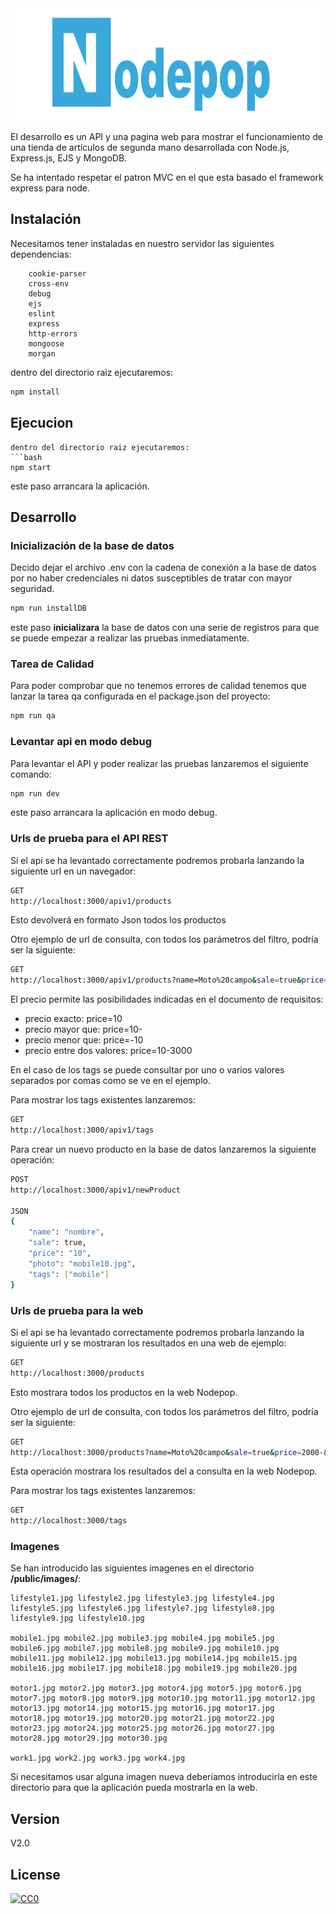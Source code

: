 <img src="https://raw.githubusercontent.com/kiko2008/nodepop/master/public/logoNP.png" height="180" alt="Nodepop" />

El desarrollo es un API y una pagina web para mostrar el funcionamiento de una tienda de artículos de segunda mano desarrollada con Node.js, Express.js, EJS y MongoDB.

Se ha intentado respetar el patron MVC en el que esta basado el framework express para node.

## Instalación

Necesitamos tener instaladas en nuestro servidor las siguientes dependencias:

```
    cookie-parser
    cross-env
    debug
    ejs
    eslint
    express
    http-errors
    mongoose
    morgan
```
dentro del directorio raiz ejecutaremos:
```bash
npm install
```

## Ejecucion
```
dentro del directorio raiz ejecutaremos:
```bash
npm start
```
este paso arrancara la aplicación.


## Desarrollo

### Inicialización de la base de datos
Decido dejar el archivo .env con la cadena de conexión a la base de datos por no haber credenciales ni datos susceptibles de tratar con mayor seguridad.

```bash
npm run installDB
```
este paso **inicializara** la base de datos con una serie de registros para que se puede empezar a realizar las pruebas inmediatamente.

### Tarea de Calidad

Para poder comprobar que no tenemos errores de calidad tenemos que lanzar la tarea qa configurada en el package.json del proyecto:

```bash
npm run qa
```

### Levantar api en modo debug

Para levantar el API y poder realizar las pruebas lanzaremos el siguiente comando:

```bash
npm run dev
```
este paso arrancara la aplicación en modo debug.

### Urls de prueba para el API REST

Si el api se ha levantado correctamente podremos probarla lanzando la siguiente url en un navegador:

```bash
GET
http://localhost:3000/apiv1/products

```
Esto devolverá en formato Json todos los productos

Otro ejemplo de url de consulta, con todos los parámetros del filtro, podría ser la siguiente:

```bash
GET
http://localhost:3000/apiv1/products?name=Moto%20campo&sale=true&price=2000-&tags=motor,lifestyle
```
El precio permite las posibilidades indicadas en el documento de requisitos:
* precio exacto: price=10
* precio mayor que: price=10-
* precio menor que: price=-10
* precio entre dos valores: price=10-3000

En el caso de los tags se puede consultar por uno o varios valores separados por comas como se ve en el ejemplo.



Para mostrar los tags existentes lanzaremos:
```bash
GET
http://localhost:3000/apiv1/tags
```

Para crear un nuevo producto en la base de datos lanzaremos la siguiente operación:
```bash
POST
http://localhost:3000/apiv1/newProduct

JSON
{
    "name": "nombre",
    "sale": true,
    "price": "10",
    "photo": "mobile10.jpg",
    "tags": ["mobile"]
}

```
### Urls de prueba para la web
Si el api se ha levantado correctamente podremos probarla lanzando la siguiente url y se mostraran los resultados en una web de ejemplo:

```bash
GET
http://localhost:3000/products

```
Esto mostrara todos los productos en la web Nodepop.

Otro ejemplo de url de consulta, con todos los parámetros del filtro, podría ser la siguiente:

```bash
GET
http://localhost:3000/products?name=Moto%20campo&sale=true&price=2000-&tags=motor,lifestyle
```
Esta operación mostrara los resultados del a consulta en la web Nodepop.

Para mostrar los tags existentes lanzaremos:
```bash
GET
http://localhost:3000/tags
```

### Imagenes
Se han introducido las siguientes imagenes en el directorio **/public/images/**:
```
lifestyle1.jpg lifestyle2.jpg lifestyle3.jpg lifestyle4.jpg lifestyle5.jpg lifestyle6.jpg lifestyle7.jpg lifestyle8.jpg lifestyle9.jpg lifestyle10.jpg

mobile1.jpg mobile2.jpg mobile3.jpg mobile4.jpg mobile5.jpg mobile6.jpg mobile7.jpg mobile8.jpg mobile9.jpg mobile10.jpg mobile11.jpg mobile12.jpg mobile13.jpg mobile14.jpg mobile15.jpg mobile16.jpg mobile17.jpg mobile18.jpg mobile19.jpg mobile20.jpg

motor1.jpg motor2.jpg motor3.jpg motor4.jpg motor5.jpg motor6.jpg
motor7.jpg motor8.jpg motor9.jpg motor10.jpg motor11.jpg motor12.jpg motor13.jpg motor14.jpg motor15.jpg motor16.jpg motor17.jpg motor18.jpg motor19.jpg motor20.jpg motor21.jpg motor22.jpg motor23.jpg motor24.jpg motor25.jpg motor26.jpg motor27.jpg motor28.jpg motor29.jpg motor30.jpg

work1.jpg work2.jpg work3.jpg work4.jpg
```

Si necesitamos usar alguna imagen nueva deberíamos introducirla en este directorio para que la aplicación pueda mostrarla en la web.

## Version

 V2.0

## License
[![CC0](https://licensebuttons.net/p/zero/1.0/88x31.png)](https://creativecommons.org/publicdomain/zero/1.0/)